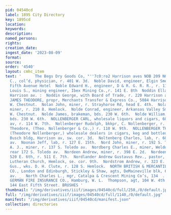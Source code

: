 ```yaml
---
pid: 04540cd
label: 1895 City Directory
key: 1895cd
location: 
keywords: 
description: 
named_persons: 
rights: 
creation_date: 
ingest_date: '2023-08-09'
format: 
source: 
order: '4540'
layout: cmhc_item
text: '      The Begs Dry Goods Co, "''7c0:ro2 Harrison aves NOB 209 NOR  Noble Avery
  C., col’d, physician, r. 401 W. 3d.  Noble David, engineer, Elgin Smelter, bds.
  Fifth Avenue Hotel  Noble Edward H., engineer, D & R. G. R. R., r. 112 E. 13th.  Noble
  Louis S., mining engineer, Ibex Mining Co.,r. 141 E. 8th  Noddin Ella Mrs., r. 220
  Harrison av. :  Noddin George, with Board of Trade, r. 220 Harrison av.  NOGGLE
  JAMES THEODORE, propr, Merchants Transfer & Express Co., 5084 Harrison av, r. 138
  W. Chestnut.  Nolan John, miner, r. Strayhorse Rd, head E. 4th.  Nolan Lawrence,
  miner, r. 210 8. Hemlock.  Nolde Conrad, engineer, Arkansas Valley Smelter, r. 500
  W. Chestnut.  Nolde James, brakeman, bds. 230 W. 6th.  Nolde William, brakeman,
  bds. 230 W. 6th.  NOLLENBERGER CARL, wholesale liquors and cigars, 603 Harrison
  av, r. 114 W. 7th.  Nollenberger Rudolph, bkkpr, C. Nollenberger, r. 217 W. 3d.  Nollenberger
  Theodore, (Theo. Nollenberger & Co.,) r. 110 W. 9th.  NOLLENBERGER THEO. & CO.,
  (Theodore Nollenberger,) wholesale dealers in cigars, keg and bottled beer, Anheuser-
  Busch bldg, Harrison av, sw. cor. 3d.  Noltenberg Charles, lab, r. 601 Harrison
  av.  Noonan Jeff, lab, r. 127 E. 15th.  Nord John, miner, r. 192 S. Toledo av.  Nordberg
  A. J., miner, r. 137 S. Toledo av.  Nordberg Charles E., miner, Weldon Shaft, r.
  rear 172 S. Toledo av.  Nordeen Andrew, miner, r. 398 E. 2d.  Nordeen Peter, grocer,
  520 E. 6th, r. 511 E. 7th.  Nordlander Andrew Gustavus Rev., pastor, First Evangelical
  Lutheran Church, Hemlock, se. cor. 9th.  Nordstrom Andrew, r. 323 E. 6th.  Nordstrom
  Gus., wks. D. H. Clute, r. 128 S. Hemlock.  NORTH BRITISH & MERCANTILE INSURANCE
  CO., London and Edinburgh, Stickley & Shaw, agts, DeMaineville blk, 600 Harrison
  av. _  North Charles L., mgr, Catalpa & Crescent Mining Co’s, 134  . 4th.. :  NORTH
  GERMAN FIRE INSURANCE CO., Hamburg, W. L.  Thompson, agt, 104 W. 4th.  J. J. QUINN,
  144 East Fifth Street. BRUSHES '
thumbnail: "/img/derivatives/iiif/images/04540cd/full/250,/0/default.jpg"
full: "/img/derivatives/iiif/images/04540cd/full/1140,/0/default.jpg"
manifest: "/img/derivatives/iiif/04540cd/manifest.json"
collection: directories
---
```

